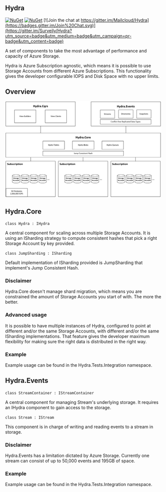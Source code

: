 ## Hydra
 
 [![NuGet](https://img.shields.io/nuget/v/Mailcloud.Hydra.Core.svg)](https://www.nuget.org/packages/Surveily.Hydra.Core/)  [![NuGet](https://img.shields.io/nuget/v/Mailcloud.Hydra.Events.svg)](https://www.nuget.org/packages/Surveily.Hydra.Events/) [![Join the chat at https://gitter.im/Mailcloud/Hydra](https://badges.gitter.im/Join%20Chat.svg)](https://gitter.im/Surveily/Hydra?utm_source=badge&utm_medium=badge&utm_campaign=pr-badge&utm_content=badge)

A set of components to take the most advantage of performance and capacity of Azure Storage. 

Hydra is Azure Subscription agnostic, which means it is possible to use Storage Accounts from different Azure Subscriptions. This functionality gives the developer configurable IOPS and Disk Space with no upper limits.

## Overview

![Link](https://github.com/Surveily/Hydra/blob/master/doc/architecture.png)

## Hydra.Core

` class Hydra : IHydra `

A central component for scaling across multiple Storage Accounts. It is using an ISharding strategy to compute consistent hashes that pick a right Storage Account by key provided.

` class JumpSharding : ISharding `

Default implementation of ISharding provided is JumpSharding that implement's Jump Consistent Hash.

### Disclaimer

Hydra.Core doesn't manage shard migration, which means you are constrained the amount of Storage Accounts you start of with. The more the better.

### Advanced usage

It is possible to have multiple instances of Hydra, configured to point at different and/or the same Storage Accounts, with different and/or the same ISharding implementations. That feature gives the developer maximum flexibility for making sure the right data is distributed in the right way.

### Example

Example usage can be found in the Hydra.Tests.Integration namespace.

## Hydra.Events

` class StreamContainer : IStreamContainer `

A central component for managing Stream's underlying storage. It requires an IHydra component to gain access to the storage.

` class Stream : IStream `

This component is in charge of writing and reading events to a stream in storage.

### Disclaimer

Hydra.Events has a limitation dictated by Azure Storage. Currently one stream can consist of up to 50,000 events and 195GB of space.

### Example

Example usage can be found in the Hydra.Tests.Integration namespace.
